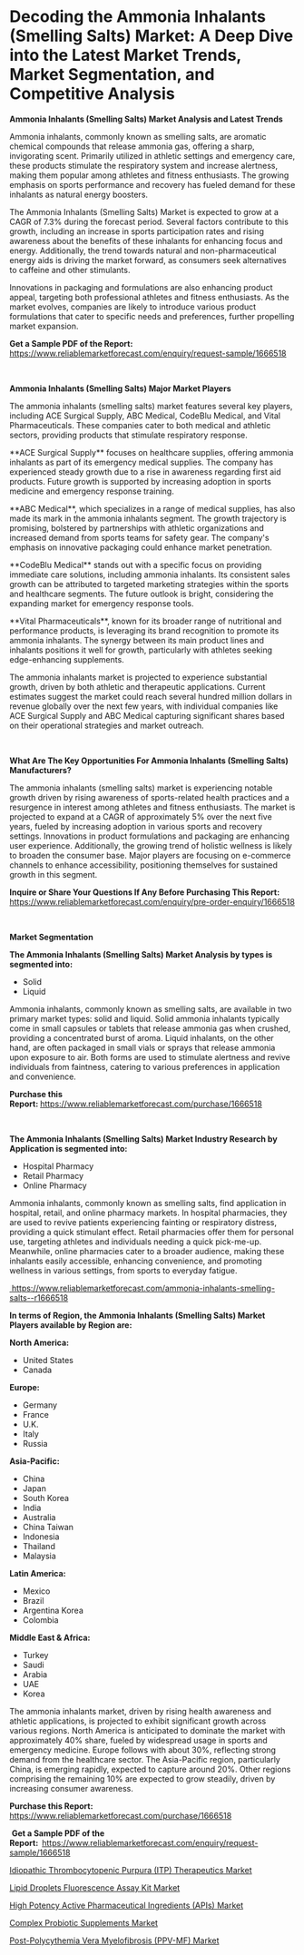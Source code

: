 <p><h1>Decoding the Ammonia Inhalants (Smelling Salts) Market: A Deep Dive into the Latest Market Trends, Market Segmentation, and Competitive Analysis</h1></p><p><strong>Ammonia Inhalants (Smelling Salts) Market Analysis and Latest Trends</strong></p>
<p><p>Ammonia inhalants, commonly known as smelling salts, are aromatic chemical compounds that release ammonia gas, offering a sharp, invigorating scent. Primarily utilized in athletic settings and emergency care, these products stimulate the respiratory system and increase alertness, making them popular among athletes and fitness enthusiasts. The growing emphasis on sports performance and recovery has fueled demand for these inhalants as natural energy boosters.</p><p>The Ammonia Inhalants (Smelling Salts) Market is expected to grow at a CAGR of 7.3% during the forecast period. Several factors contribute to this growth, including an increase in sports participation rates and rising awareness about the benefits of these inhalants for enhancing focus and energy. Additionally, the trend towards natural and non-pharmaceutical energy aids is driving the market forward, as consumers seek alternatives to caffeine and other stimulants. </p><p>Innovations in packaging and formulations are also enhancing product appeal, targeting both professional athletes and fitness enthusiasts. As the market evolves, companies are likely to introduce various product formulations that cater to specific needs and preferences, further propelling market expansion.</p></p>
<p><strong>Get a Sample PDF of the Report:&nbsp;</strong> <a href="https://www.reliablemarketforecast.com/enquiry/request-sample/1666518?utm_campaign=1080&utm_medium=2&utm_source=Github&utm_content=ia&utm_term=09032025&utm_id=ammonia-inhalants-smelling-salts">https://www.reliablemarketforecast.com/enquiry/request-sample/1666518</a></p>
<p>&nbsp;</p>
<p><strong>Ammonia Inhalants (Smelling Salts) Major Market Players</strong></p>
<p><p>The ammonia inhalants (smelling salts) market features several key players, including ACE Surgical Supply, ABC Medical, CodeBlu Medical, and Vital Pharmaceuticals. These companies cater to both medical and athletic sectors, providing products that stimulate respiratory response.</p><p>**ACE Surgical Supply** focuses on healthcare supplies, offering ammonia inhalants as part of its emergency medical supplies. The company has experienced steady growth due to a rise in awareness regarding first aid products. Future growth is supported by increasing adoption in sports medicine and emergency response training.</p><p>**ABC Medical**, which specializes in a range of medical supplies, has also made its mark in the ammonia inhalants segment. The growth trajectory is promising, bolstered by partnerships with athletic organizations and increased demand from sports teams for safety gear. The company's emphasis on innovative packaging could enhance market penetration.</p><p>**CodeBlu Medical** stands out with a specific focus on providing immediate care solutions, including ammonia inhalants. Its consistent sales growth can be attributed to targeted marketing strategies within the sports and healthcare segments. The future outlook is bright, considering the expanding market for emergency response tools.</p><p>**Vital Pharmaceuticals**, known for its broader range of nutritional and performance products, is leveraging its brand recognition to promote its ammonia inhalants. The synergy between its main product lines and inhalants positions it well for growth, particularly with athletes seeking edge-enhancing supplements.</p><p>The ammonia inhalants market is projected to experience substantial growth, driven by both athletic and therapeutic applications. Current estimates suggest the market could reach several hundred million dollars in revenue globally over the next few years, with individual companies like ACE Surgical Supply and ABC Medical capturing significant shares based on their operational strategies and market outreach.</p></p>
<p>&nbsp;</p>
<p><strong>What Are The Key Opportunities For Ammonia Inhalants (Smelling Salts) Manufacturers?</strong></p>
<p><p>The ammonia inhalants (smelling salts) market is experiencing notable growth driven by rising awareness of sports-related health practices and a resurgence in interest among athletes and fitness enthusiasts. The market is projected to expand at a CAGR of approximately 5% over the next five years, fueled by increasing adoption in various sports and recovery settings. Innovations in product formulations and packaging are enhancing user experience. Additionally, the growing trend of holistic wellness is likely to broaden the consumer base. Major players are focusing on e-commerce channels to enhance accessibility, positioning themselves for sustained growth in this segment.</p></p>
<p><strong>Inquire or Share Your Questions If Any Before Purchasing This Report:</strong> <a href="https://www.reliablemarketforecast.com/enquiry/pre-order-enquiry/1666518?utm_campaign=1080&utm_medium=2&utm_source=Github&utm_content=ia&utm_term=09032025&utm_id=ammonia-inhalants-smelling-salts">https://www.reliablemarketforecast.com/enquiry/pre-order-enquiry/1666518</a></p>
<p>&nbsp;</p>
<p><strong>Market Segmentation</strong></p>
<p><strong>The Ammonia Inhalants (Smelling Salts) Market Analysis by types is segmented into:</strong></p>
<p><ul><li>Solid</li><li>Liquid</li></ul></p>
<p><p>Ammonia inhalants, commonly known as smelling salts, are available in two primary market types: solid and liquid. Solid ammonia inhalants typically come in small capsules or tablets that release ammonia gas when crushed, providing a concentrated burst of aroma. Liquid inhalants, on the other hand, are often packaged in small vials or sprays that release ammonia upon exposure to air. Both forms are used to stimulate alertness and revive individuals from faintness, catering to various preferences in application and convenience.</p></p>
<p><strong>Purchase this Report:&nbsp;</strong><a href="https://www.reliablemarketforecast.com/purchase/1666518?utm_campaign=1080&utm_medium=2&utm_source=Github&utm_content=ia&utm_term=09032025&utm_id=ammonia-inhalants-smelling-salts">https://www.reliablemarketforecast.com/purchase/1666518</a></p>
<p>&nbsp;</p>
<p><strong>The Ammonia Inhalants (Smelling Salts) Market Industry Research by Application is segmented into:</strong></p>
<p><ul><li>Hospital Pharmacy</li><li>Retail Pharmacy</li><li>Online Pharmacy</li></ul></p>
<p><p>Ammonia inhalants, commonly known as smelling salts, find application in hospital, retail, and online pharmacy markets. In hospital pharmacies, they are used to revive patients experiencing fainting or respiratory distress, providing a quick stimulant effect. Retail pharmacies offer them for personal use, targeting athletes and individuals needing a quick pick-me-up. Meanwhile, online pharmacies cater to a broader audience, making these inhalants easily accessible, enhancing convenience, and promoting wellness in various settings, from sports to everyday fatigue.</p></p>
<p><a href="https://www.reliablemarketforecast.com/ammonia-inhalants-smelling-salts--r1666518?utm_campaign=1080&utm_medium=2&utm_source=Github&utm_content=ia&utm_term=09032025&utm_id=ammonia-inhalants-smelling-salts">&nbsp;https://www.reliablemarketforecast.com/ammonia-inhalants-smelling-salts--r1666518</a></p>
<p><strong>In terms of Region, the Ammonia Inhalants (Smelling Salts) Market Players available by Region are:</strong></p>
<p>
    <p> <strong> North America: </strong>
        <ul>
            <li>United States</li>
            <li>Canada</li>
        </ul>
        </p> 
    <p> <strong> Europe: </strong>
        <ul>
            <li>Germany</li>
            <li>France</li>
            <li>U.K.</li>
            <li>Italy</li>
            <li>Russia</li>
        </ul>
        </p> 
    <p> <strong> Asia-Pacific: </strong>
        <ul>
            <li>China</li>
            <li>Japan</li>
            <li>South Korea</li>
            <li>India</li>
            <li>Australia</li>
            <li>China Taiwan</li>
            <li>Indonesia</li>
            <li>Thailand</li>
            <li>Malaysia</li>
        </ul>
        </p> 
    <p> <strong> Latin America: </strong>
        <ul>
            <li>Mexico</li>
            <li>Brazil</li>
            <li>Argentina Korea</li>
            <li>Colombia</li>
        </ul>
        </p> 
    <p> <strong> Middle East & Africa: </strong>
        <ul>
            <li>Turkey</li>
            <li>Saudi</li>
            <li>Arabia</li>
            <li>UAE</li>
            <li>Korea</li>
        </ul>
    </p>
    </p>
<p><p>The ammonia inhalants market, driven by rising health awareness and athletic applications, is projected to exhibit significant growth across various regions. North America is anticipated to dominate the market with approximately 40% share, fueled by widespread usage in sports and emergency medicine. Europe follows with about 30%, reflecting strong demand from the healthcare sector. The Asia-Pacific region, particularly China, is emerging rapidly, expected to capture around 20%. Other regions comprising the remaining 10% are expected to grow steadily, driven by increasing consumer awareness.</p></p>
<p><strong>Purchase this Report: </strong><a href="https://www.reliablemarketforecast.com/purchase/1666518?utm_campaign=1080&utm_medium=2&utm_source=Github&utm_content=ia&utm_term=09032025&utm_id=ammonia-inhalants-smelling-salts">https://www.reliablemarketforecast.com/purchase/1666518</a></p>
<p>&nbsp;<strong>Get a Sample PDF of the Report:&nbsp;&nbsp;</strong><a href="https://www.reliablemarketforecast.com/enquiry/request-sample/1666518?utm_campaign=1080&utm_medium=2&utm_source=Github&utm_content=ia&utm_term=09032025&utm_id=ammonia-inhalants-smelling-salts">https://www.reliablemarketforecast.com/enquiry/request-sample/1666518</a></p>
<p><strong></strong></p>
<p><p><a href="https://github.com/taffouasaoka/Market-Research-Report-List-1/blob/main/idiopathic-thrombocytopenic-purpura-itp-therapeutics-market.md?utm_campaign=1080&utm_medium=2&utm_source=Github&utm_content=ia&utm_term=09032025&utm_id=ammonia-inhalants-smelling-salts">Idiopathic Thrombocytopenic Purpura (ITP) Therapeutics Market</a></p><p><a href="https://github.com/danitkeavyx7/Market-Research-Report-List-1/blob/main/lipid-droplets-fluorescence-assay-kit-market.md?utm_campaign=1080&utm_medium=2&utm_source=Github&utm_content=ia&utm_term=09032025&utm_id=ammonia-inhalants-smelling-salts">Lipid Droplets Fluorescence Assay Kit Market</a></p><p><a href="https://github.com/kuciakkukalo/Market-Research-Report-List-1/blob/main/high-potency-active-pharmaceutical-ingredients-apis-market.md?utm_campaign=1080&utm_medium=2&utm_source=Github&utm_content=ia&utm_term=09032025&utm_id=ammonia-inhalants-smelling-salts">High Potency Active Pharmaceutical Ingredients (APIs) Market</a></p><p><a href="https://github.com/moorsdorak31/Market-Research-Report-List-1/blob/main/complex-probiotic-supplements-market.md?utm_campaign=1080&utm_medium=2&utm_source=Github&utm_content=ia&utm_term=09032025&utm_id=ammonia-inhalants-smelling-salts">Complex Probiotic Supplements Market</a></p><p><a href="https://github.com/botocniveda/Market-Research-Report-List-1/blob/main/post-polycythemia-vera-myelofibrosis-ppv-mf-market.md?utm_campaign=1080&utm_medium=2&utm_source=Github&utm_content=ia&utm_term=09032025&utm_id=ammonia-inhalants-smelling-salts">Post-Polycythemia Vera Myelofibrosis (PPV-MF) Market</a></p></p>
